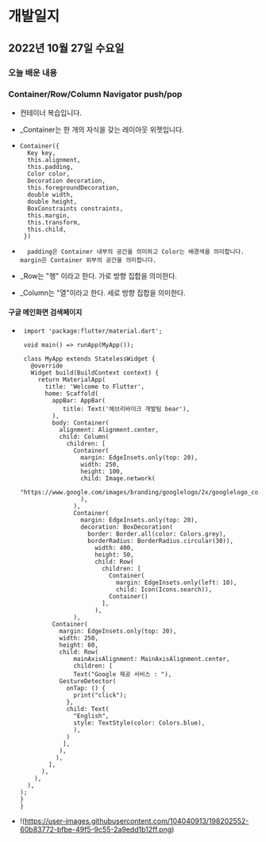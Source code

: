 # 개발일지
## 2022년 10월 27일 수요일
### 오늘 배운 내용
### Container/Row/Column Navigator push/pop

- 컨테이너 복습입니다.
- _Container는 한 개의 자식을 갖는 레이아웃 위젯입니다.

-     Container({
        Key key,
        this.alignment,
        this.padding,
        Color color,
        Decoration decoration,
        this.foregroundDecoration,
        double width,
        double height,
        BoxConstraints constraints,
        this.margin,
        this.transform,
        this.child,
       })
 
-       padding은 Container 내부의 공간을 의미하고 Color는 배경색을 의미합니다. margin은 Container 외부의 공간을 의미합니다.

- _Row는 "행" 이라고 한다. 가로 방향 집합을 의미한다.
- _Column는 "열"이라고 한다. 세로 방향 집합을 의미한다.

#### 구글 메인화면 검색페이지 

-      import 'package:flutter/material.dart';

       void main() => runApp(MyApp());

       class MyApp extends StatelessWidget {
         @override
         Widget build(BuildContext context) {
           return MaterialApp(
             title: 'Welcome to Flutter',
             home: Scaffold(
               appBar: AppBar(
                  title: Text('에브리바이크 개발팀 bear'),
               ),
               body: Container(
                 alignment: Alignment.center,
                 child: Column(
                   children: [
                     Container(
                       margin: EdgeInsets.only(top: 20),
                       width: 250,
                       height: 100,
                       child: Image.network(
                           "https://www.google.com/images/branding/googlelogo/2x/googlelogo_color_160x56dp.png"
                       ),
                     ),
                     Container(
                       margin: EdgeInsets.only(top: 20),
                       decoration: BoxDecoration(
                         border: Border.all(color: Colors.grey),
                         borderRadius: BorderRadius.circular(30)),
                           width: 400,
                           height: 50,
                           child: Row(
                             children: [
                               Container(
                                 margin: EdgeInsets.only(left: 10),
                                 child: Icon(Icons.search)),
                               Container()
                             ],
                           ),
                     ),
               Container(
                 margin: EdgeInsets.only(top: 20),
                 width: 250,
                 height: 60,
                 child: Row(
                     mainAxisAlignment: MainAxisAlignment.center,
                     children: [
                     Text("Google 제공 서비스 : "),
                 GestureDetector(
                   onTap: () {
                     print("click");
                   },
                   child: Text(
                     "English",
                     style: TextStyle(color: Colors.blue),
                     ),
                   )
                  ],
                 ),
                ),
              ],
            ),
          ),
        ),
      );
      }
      }

- !(https://user-images.githubusercontent.com/104040913/198202552-60b83772-bfbe-49f5-9c55-2a9edd1b12ff.png)

